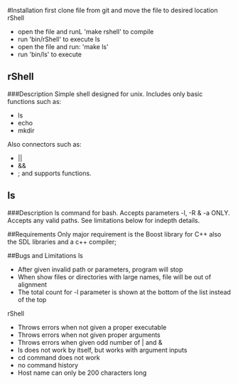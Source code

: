 #Installation
first clone file from git and move the file to desired location
rShell
* open the file and runL 'make rshell' to compile
* run 'bin/rShell' to execute
ls
* open the file and run: 'make ls'
* run 'bin/ls' to execute

## rShell
###Description
Simple shell designed for unix. Includes only basic functions such as:
* ls
* echo
* mkdir

Also connectors such as:
* ||
* && 
* ;
and supports functions.

## ls
###Description
ls command for bash. Accepts parameters -l, -R & -a ONLY. Accepts any 
valid paths. See limitations below for indepth details.

##Requirements
Only major requirement is the Boost library for C++
also the SDL libraries and a c++ compiler;

##Bugs and Limitations
ls
* After given invalid path or parameters, program will stop
* When show files or directories with large names, file will be out of alignment
* The total count for -l parameter is shown at the bottom of the list instead of the top

rShell
* Throws errors when not given a proper executable
* Throws errors when not given proper arguments
* Throws errors when given odd number of | and &
* ls does not work by itself, but works with argument inputs
* cd command does not work
* no command history
* Host name can only be 200 characters long
